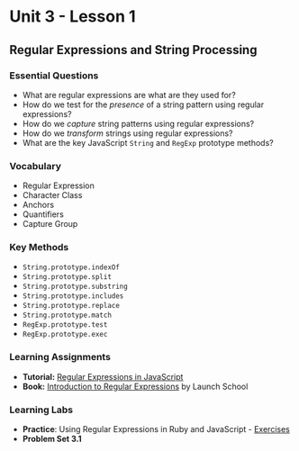 # Unit 3 - Lesson 1
## Regular Expressions and String Processing

### Essential Questions
* What are regular expressions are what are they used for?
* How do we test for the _presence_ of a string pattern using regular expressions?
* How do we _capture_ string patterns using regular expressions?
* How do we _transform_ strings using regular expressions?
* What are the key JavaScript `String` and `RegExp` prototype methods?  
### Vocabulary
* Regular Expression
* Character Class
* Anchors
* Quantifiers
* Capture Group

### Key Methods
* `String.prototype.indexOf`
* `String.prototype.split`
* `String.prototype.substring`
* `String.prototype.includes`
* `String.prototype.replace`
* `String.prototype.match`
* `RegExp.prototype.test`
* `RegExp.prototype.exec`

### Learning Assignments
* **Tutorial:** [Regular Expressions in JavaScript](https://teamtreehouse.com/library/regular-expressions-in-javascript)
* **Book:** [Introduction to Regular Expressions](https://launchschool.com/books/regex/read/introduction) by Launch School

### Learning Labs
* **Practice**: Using Regular Expressions in Ruby and JavaScript - [Exercises](https://launchschool.com/books/regex/read/using#exercises)
* **Problem Set 3.1**


